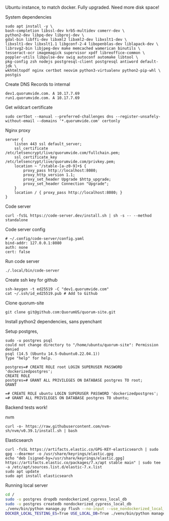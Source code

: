 Ubuntu instance, to match docker. Fully upgraded. Need more disk space!

System dependencies
```
sudo apt install -y \
bash-completion libssl-dev krb5-multidev comerr-dev \
python2-dev libpq-dev libproj-dev \
gdal-bin libffi-dev libxml2 libxml2-dev libxslt1-dev \
libxslt1-dev libxslt1.1 libgconf-2-4 libopenblas-dev liblapack-dev \
librsvg2-bin libjpeg-dev make memcached wamerican binutils \
tesseract-ocr imagemagick supervisor xpdf libreoffice-common \
poppler-utils libpulse-dev swig autoconf automake libtool \
pkg-config zsh nodejs postgresql-client postgresql antiword default-jdk \
wkhtmltopdf nginx certbot neovim python3-virtualenv python2-pip-whl \
postgis
```

Create DNS Records to internal
```
dev1.quorumvide.com. A 10.17.7.69
run1.quorumvide.com. A 10.17.7.69
```

Get wildcart certificate
```
sudo certbot --manual --preferred-challenges dns --register-unsafely-without-email --domains '*.quorumvide.com' certonly
```

Nginx proxy
```
server {
	listen 443 ssl default_server;
	ssl_certificate /etc/letsencrypt/live/quorumvide.com/fullchain.pem;
	ssl_certificate_key /etc/letsencrypt/live/quorumvide.com/privkey.pem;
	location ~ ^/stable-[a-z0-9]+$ {
		proxy_pass http://localhost:8080;
		proxy_http_version 1.1;
		proxy_set_header Upgrade $http_upgrade;
		proxy_set_header Connection "Upgrade";
	}
	location / { proxy_pass http://localhost:8080; }
}
```

Code server
```
curl -fsSL https://code-server.dev/install.sh | sh -s -- --method standalone
```

Code server config
```
# ~/.config/code-server/config.yaml
bind-addr: 127.0.0.1:8080
auth: none
cert: false
```

Run code server
```
./.local/bin/code-server
```

Create ssh key for github
```
ssh-keygen -t ed25519 -C "dev1.quorumvide.com"
cat ~/.ssh/id_ed25519.pub # Add to Github
```

Clone quorum-site
```
git clone git@github.com:QuorumUS/quorum-site.git
```

Install python2 dependencies, sans pyenchant

Setup postgres,
```
sudo -u postgres psql
could not change directory to "/home/ubuntu/quorum-site": Permission denied
psql (14.5 (Ubuntu 14.5-0ubuntu0.22.04.1))
Type "help" for help.

postgres=# CREATE ROLE root LOGIN SUPERUSER PASSWORD 'dockerizedpostgres';
CREATE ROLE
postgres=# GRANT ALL PRIVILEGES ON DATABASE postgres TO root;
GRANT

=# CREATE ROLE ubuntu LOGIN SUPERUSER PASSWORD 'dockerizedpostgres';
=# GRANT ALL PRIVILEGES ON DATABASE postgres TO ubuntu;
```

Backend tests work!

nvm
```
curl -o- https://raw.githubusercontent.com/nvm-sh/nvm/v0.39.1/install.sh | bash
```

Elasticsearch
```
curl -fsSL https://artifacts.elastic.co/GPG-KEY-elasticsearch | sudo gpg --dearmor -o /usr/share/keyrings/elastic.gpg
echo "deb [signed-by=/usr/share/keyrings/elastic.gpg] https://artifacts.elastic.co/packages/7.x/apt stable main" | sudo tee -a /etc/apt/sources.list.d/elastic-7.x.list
sudo apt update
sudo apt install elasticsearch
```

Running local server
```sh
cd /
sudo -u postgres dropdb nondockerized_cypress_local_db
sudo -u postgres createdb nondockerized_cypress_local_db
./venv/bin/python manage.py flush --no-input --use_nondockerized_local_db
DOCKER_LOCAL_TESTING_ES=True USE_LOCAL_DB=True ./venv/bin/python manage.py seed_cypress --use_nondockerized_local_db
```